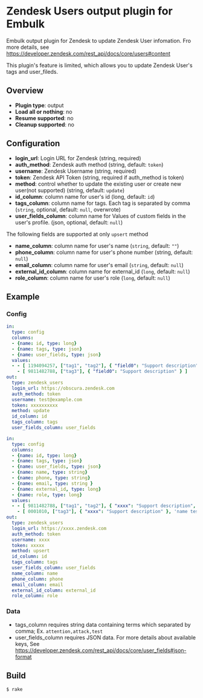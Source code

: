 # Zendesk Users output plugin for Embulk

Embulk output plugin for Zendesk to update Zendesk User infomation. Fro more details, see https://developer.zendesk.com/rest_api/docs/core/users#content

This plugin's feature is limited, which allows you to update Zendesk User's tags and user_fileds.

## Overview

* **Plugin type**: output
* **Load all or nothing**: no
* **Resume supported**: no
* **Cleanup supported**: no

## Configuration

- **login_url**: Login URL for Zendesk (string, required)
- **auth_method**: Zendesk auth method (string, default: `token`)
- **username**: Zendesk Username (string, required)
- **token**: Zendesk API Token (string, required if auth_method is token)
- **method**:  control whether to update the existing user or create new user(not supported) (string, default: `update`)
- **id_column**: column name for user's id (long, default: `id`)
- **tags_column**: column name for tags. Each tag is separated by comma (`string`, optional, default: `null`, overwrote)
- **user_fields_column**: column name for Values of custom fields in the user's profile. (json, optional, default: `null`)

The following fields are supported at only `upsert` method

- **name_column**: column name for user's name (`string`, default: `""`)
- **phone_column**: column name for user's phone number (string, default: `null`)
- **email_column**: column name for user's email (`string`, default: `null`)
- **external_id_column**: column name for external_id (`long`, default: `null`)
- **role_column**: column name for user's role (`long`, default: `null`)

## Example

### Config

```yaml
in:
  type: config
  columns:
  - {name: id, type: long}
  - {name: tags, type: json}
  - {name: user_fields, type: json}
  values:
  - - [ 1194094257, ["tag1", "tag2"], { "field0": "Support description", "field01": "2013-02-27T20:35:55Z" } ]
    - [ 9811482788, ["tag3"], { "field0": "Support description" } ]
out:
  type: zendesk_users
  login_url: https://obscura.zendesk.com
  auth_method: token
  username: test@example.com
  token: xxxxxxxxxx
  method: update
  id_column: id
  tags_column: tags
  user_fields_column: user_fields
```

``` yaml
in:
  type: config
  columns:
  - {name: id, type: long}
  - {name: tags, type: json}
  - {name: user_fields, type: json}
  - {name: name, type: string}
  - {name: phone, type: string}
  - {name: email, type: string }
  - {name: external_id, type: long}
  - {name: role, type: long}
  values:
  - - [ 9811482788, ["tag1", "tag2"], { "xxxx": "Support description", "date": "2013-02-27T20:35:55Z" }, 'name testing', '000-000-000', 'toru+3@xxxxx-data.com', 111, 2859697]
    - [ 0001010, ["tag3"], { "xxxx": "Support description" }, 'name testing2', '000-0000001', 'toru+4@xxxxx-data.com', 113, 2859707]
out:
  type: zendesk_users
  login_url: https://xxxx.zendesk.com
  auth_method: token
  username: xxxx
  token: xxxxx
  method: upsert
  id_column: id
  tags_column: tags
  user_fields_column: user_fields
  name_column: name
  phone_column: phone
  email_column: email
  external_id_column: external_id
  role_column: role
```

### Data

- tags_column requires string data containing terms which separated by comma; Ex. `attention,attack,test`
- user_fields_column requires JSON data. For more details about available keys, See https://developer.zendesk.com/rest_api/docs/core/user_fields#json-format

## Build

```
$ rake
```
